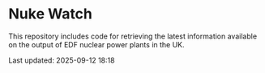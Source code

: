 # Nuke Watch

This repository includes code for retrieving the latest information available on the output of EDF nuclear power plants in the UK.

Last updated: 2025-09-12 18:18
